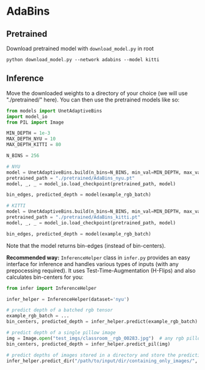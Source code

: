 # AdaBins

## Pretrained

Download pretrained model with `download_model.py` in root

```
python download_model.py --network adabins --model kitti
```

## Inference
Move the downloaded weights to a directory of your choice (we will use "./pretrained/" here). You can then use the pretrained models like so:

```python
from models import UnetAdaptiveBins
import model_io
from PIL import Image

MIN_DEPTH = 1e-3
MAX_DEPTH_NYU = 10
MAX_DEPTH_KITTI = 80

N_BINS = 256

# NYU
model = UnetAdaptiveBins.build(n_bins=N_BINS, min_val=MIN_DEPTH, max_val=MAX_DEPTH_NYU)
pretrained_path = "./pretrained/AdaBins_nyu.pt"
model, _, _ = model_io.load_checkpoint(pretrained_path, model)

bin_edges, predicted_depth = model(example_rgb_batch)

# KITTI
model = UnetAdaptiveBins.build(n_bins=N_BINS, min_val=MIN_DEPTH, max_val=MAX_DEPTH_KITTI)
pretrained_path = "./pretrained/AdaBins_kitti.pt"
model, _, _ = model_io.load_checkpoint(pretrained_path, model)

bin_edges, predicted_depth = model(example_rgb_batch)
```
Note that the model returns bin-edges (instead of bin-centers).

**Recommended way:** `InferenceHelper` class in `infer.py` provides an easy interface for inference and handles various types of inputs (with any prepocessing required). It uses Test-Time-Augmentation (H-Flips) and also calculates bin-centers for you:
```python
from infer import InferenceHelper

infer_helper = InferenceHelper(dataset='nyu')

# predict depth of a batched rgb tensor
example_rgb_batch = ...
bin_centers, predicted_depth = infer_helper.predict(example_rgb_batch)

# predict depth of a single pillow image
img = Image.open("test_imgs/classroom__rgb_00283.jpg")  # any rgb pillow image
bin_centers, predicted_depth = infer_helper.predict_pil(img)

# predict depths of images stored in a directory and store the predictions in 16-bit format in a given separate dir
infer_helper.predict_dir("/path/to/input/dir/containing_only_images/", "path/to/output/dir/")

```
